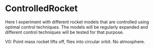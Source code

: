 # ControlledRocket

Here I experiment with different rocket models that are controlled using optimal control techniques.
The models will be regularly expanded and different control techniques will be tested for that purpose.

V0: Point mass rocket lifts off, flies into circular orbit. No atmosphere.